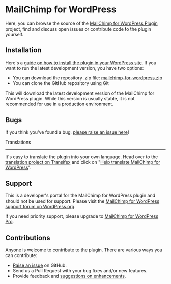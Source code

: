 MailChimp for WordPress
======================

Here, you can browse the source of the [MailChimp for WordPress Plugin](https://wordpress.org/plugins/mailchimp-for-wp/) project, find and discuss open issues or contribute code to the plugin yourself.

Installation
------------

Here's a [guide on how to install the plugin in your WordPress site](https://wordpress.org/plugins/mailchimp-for-wp/installation/).
If you want to run the latest development version, you have two options:

* You can download the repository .zip file: [mailchimp-for-wordpress.zip](https://github.com/dannyvankooten/mailchimp-for-wordpress/archive/master.zip)
* You can clone the GitHub repository using Git

This will download the latest development version of the MailChimp for WordPress plugin. While this version is usually stable,
it is not recommended for use in a production environment.

Bugs
----
If you think you've found a bug, [please raise an issue here](https://github.com/dannyvankooten/mailchimp-for-wordpress/issues?state=open)!

Translations
____________
It's easy to translate the plugin into your own language. Head over to the [translation project on Transifex](https://www.transifex.com/projects/p/mailchimp-for-wordpress/) and click on "[Help translate MailChimp for WordPress](https://www.transifex.com/signup/?join_project=mailchimp-for-wordpress)".

Support
-------
This is a developer's portal for the MailChimp for WordPress plugin and should not be used for support. Please visit the
[MailChimp for WordPress support forum on WordPress.org](https://wordpress.org/support/plugin/mailchimp-for-wp).

If you need priority support, please upgrade to [MailChimp for WordPress Pro](https://mc4wp.com/).

Contributions
-------------
Anyone is welcome to contribute to the plugin. There are various ways you can contribute:

* [Raise an issue](https://github.com/dannyvankooten/mailchimp-for-wordpress/issues) on GitHub.
* Send us a Pull Request with your bug fixes and/or new features.
* Provide feedback and [suggestions on enhancements](https://github.com/dannyvankooten/mailchimp-for-wordpress/issues?direction=desc&labels=Enhancement&page=1&sort=created&state=open).
